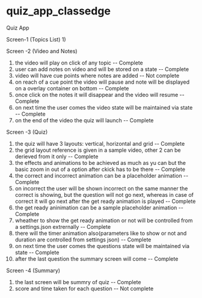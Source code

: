 # quiz_app_classedge
Quiz App

Screen-1 (Topics List)
1) 

Screen -2 (Video and Notes)

1) the video will play on click of any topic -- Complete
2) user can add notes on video and will be stored on a state -- Complete
3) video will have cue points where notes are added -- Not complete
4) on reach of a cue point the video will pause and note will be displayed on a overlay container on bottom -- Complete
5) once click on the notes it will disappear and the video will resume -- Complete
6) on next time the user comes the video state will be maintained via state -- Complete
7) on the end of the video the quiz will launch -- Complete


Screen -3 (Quiz)

 1) the quiz will have 3 layouts: vertical, horizontal and grid -- Complete
 2) the grid layout reference is given in a sample video, other 2 can be derieved from it only -- Complete
 3) the effects and animations to be achieved as much as yu can but the basic zoom in out of a option after ckick has to be there -- Complete
 4) the correct and incorrect animation can be a placeholder animation -- Complete
 5) on incorrect the user will be shown incorrect on the same manner the correct is showing, but the question will not go next, whereas in case of correct it will go next after the get ready animation is played -- Complete
 6) the get ready aninimation can be a sample placeholder animation -- Complete
 7) wheather to show the get ready animation or not will be controlled from a settings.json extrernally -- Complete
 8) there will the timer animation also(parameters like to show or not and duration are controlled from settings json) -- Complete
 9) on next time the user comes the questions state will be maintained via state -- Complete
10) after the last question the summary screen will come -- Complete

Screen -4 (Summary)

1) the last screen will be summry of quiz -- Complete
2) score and time taken for each question -- Not complete
